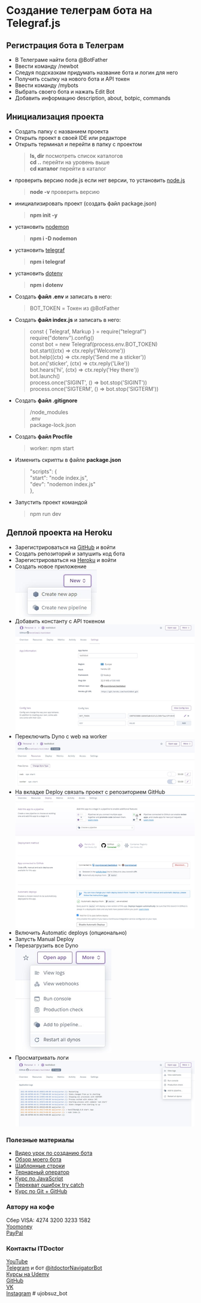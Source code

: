 # Создание телеграм бота на Telegraf.js

## Регистрация бота в Телеграм

- В Телеграме найти бота @BotFather
- Ввести команду /newbot
- Следуя подсказкам придумать название бота и логин для него
- Получить ссылку на нового бота и API токен
- Ввести команду /mybots
- Выбрать своего бота и нажать Edit Bot
- Добавить информацию description, about, botpic, commands

## Инициализация проекта

- Создать папку с названием проекта
- Открыть проект в своей IDE или редакторе
- Открыть терминал и перейти в папку с проектом
  > **ls, dir** посмотреть список каталогов  
  > **cd ..** перейти на уровень выше  
  > **cd каталог** перейти в каталог
- проверить версию node.js если нет версии, то установить [node.js](https://nodejs.org/en/)
  > **node -v** проверить версию
- инициализировать проект (создать файл package.json)
  > **npm init -y**
- установить [nodemon](https://www.npmjs.com/package/nodemon)
  > **npm i -D nodemon**
- установить [telegraf](https://www.npmjs.com/package/telegraf)
  > **npm i telegraf**
- установить [dotenv](https://www.npmjs.com/package/dotenv)
  > **npm i dotenv**
- Создать **файл .env** и записать в него:
  > BOT_TOKEN = Токен из @BotFather
- Создать **файл index.js** и записать в него:
  > const { Telegraf, Markup } = require("telegraf")  
  > require("dotenv").config()  
  > const bot = new Telegraf(process.env.BOT_TOKEN)  
  > bot.start((ctx) => ctx.reply('Welcome'))  
  > bot.help((ctx) => ctx.reply('Send me a sticker'))  
  > bot.on('sticker', (ctx) => ctx.reply('Like'))  
  > bot.hears('hi', (ctx) => ctx.reply('Hey there'))  
  > bot.launch()  
  > process.once('SIGINT', () => bot.stop('SIGINT'))  
  > process.once('SIGTERM', () => bot.stop('SIGTERM'))
- Создать **файл .gitignore**
  > /node_modules  
  > .env  
  > package-lock.json
- Создать **файл Procfile**
  > worker: npm start
- Изменить скрипты в файле **package.json**
  > "scripts": {  
  >  "start": "node index.js",  
  >  "dev": "nodemon index.js"  
  > },
- Запустить проект командой
  > npm run dev

## Деплой проекта на Heroku

- Зарегистрироваться на [GitHub](https://github.com/) и войти
- Создать репозиторий и запушить код бота
- Зарегистрироваться на [Heroku](https://www.heroku.com/) и войти
- Создать новое приложение  
  ![new/create new app](./img/deploy/create_new_app.jpg)
- Добавить константу с API токеном  
  ![settings/config vars](./img/deploy/token_heroku.jpg)
- Переключить Dyno с web на worker  
  ![resources](./img/deploy/resources.jpg)
- На вкладке Deploy связать проект с репозиторием GitHub  
  ![deploy](./img/deploy/deploy.jpg)
- Включить Automatic deploys (опционально)
- Запусть Manual Deploy
- Перезагрузить все Dyno  
  ![more/restart all dynos](./img/deploy/restart.jpg)
- Просматривать логи  
  ![more/view logs](./img/deploy/logs.jpg)

### Полезные материалы

- [Видео урок по созданию бота](https://youtu.be/YxHWfDdjIek)
- [Обзор моего бота](https://youtu.be/IZj7up7CDdU)
- [Шаблонные строки](https://youtu.be/OPeujASczVM)
- [Тернарный оператор](https://youtu.be/C0rqUyNI5zA)
- [Курс по JavaScript](https://www.youtube.com/playlist?list=PLuY6eeDuleINoCQtGZsMoVVCSgEH7gKQ5)
- [Перехват ошибок try catch](https://youtu.be/jMoyWtoDtYA)
- [Курс по Git + GitHub](https://www.youtube.com/playlist?list=PLuY6eeDuleIOMB2R_Kky05ZfiAx2_pbAH)

### Автору на кофе

Сбер VISA: 4274 3200 3233 1582  
[Yoomoney](https://yasobe.ru/na/itdoctor)  
[PayPal](https://paypal.me/itdoctorstudio)

### Контакты ITDoctor

[YouTube](https://www.youtube.com/c/ITDoctor)  
[Telegram](https://t.me/itdoctorstudio) и бот [@itdoctorNavigatorBot](https://t.me/itdoctorNavigatorBot?start)  
[Курсы на Udemy](https://www.udemy.com/user/useinov-ismail-asanovich/)  
[GitHub](https://github.com/morphIsmail)  
[VK](https://vk.com/itdoctorstudio)  
[Instagram](https://instagram.com/ismail_asanovich)
#   u j o b s u z _ b o t 
 
 